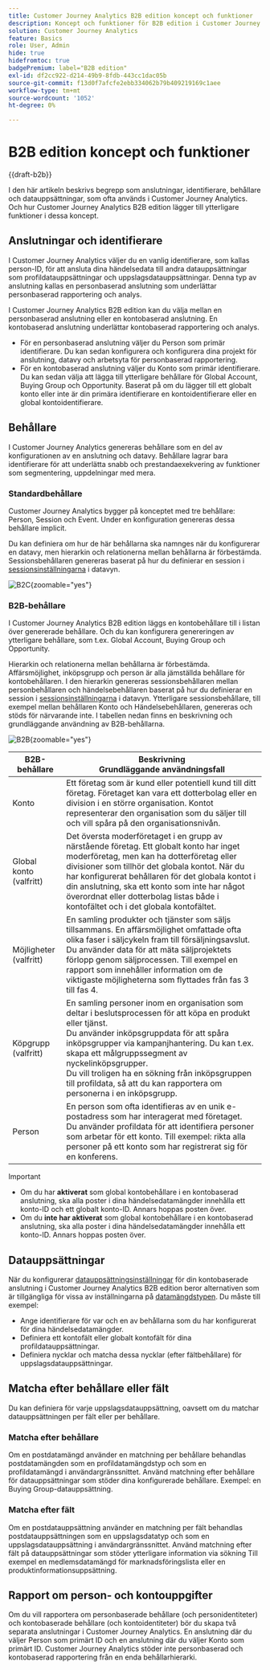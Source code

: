 ```yaml
---
title: Customer Journey Analytics B2B edition koncept och funktioner
description: Koncept och funktioner för B2B edition i Customer Journey Analytics.
solution: Customer Journey Analytics
feature: Basics
role: User, Admin
hide: true
hidefromtoc: true
badgePremium: label="B2B edition"
exl-id: df2cc922-d214-49b9-8fdb-443cc1dac05b
source-git-commit: f13d0f7afcfe2ebb334062b79b409219169c1aee
workflow-type: tm+mt
source-wordcount: '1052'
ht-degree: 0%

---
```


# B2B edition koncept och funktioner

{{draft-b2b}}

I den här artikeln beskrivs begrepp som anslutningar, identifierare, behållare och datauppsättningar, som ofta används i Customer Journey Analytics. Och hur Customer Journey Analytics B2B edition lägger till ytterligare funktioner i dessa koncept.


## Anslutningar och identifierare

I Customer Journey Analytics väljer du en vanlig identifierare, som kallas person-ID, för att ansluta dina händelsedata till andra datauppsättningar som profildatauppsättningar och uppslagsdatauppsättningar. Denna typ av anslutning kallas en personbaserad anslutning som underlättar personbaserad rapportering och analys.

I Customer Journey Analytics B2B edition kan du välja mellan en personbaserad anslutning eller en kontobaserad anslutning. En kontobaserad anslutning underlättar kontobaserad rapportering och analys.

* För en personbaserad anslutning väljer du Person som primär identifierare. Du kan sedan konfigurera och konfigurera dina projekt för anslutning, datavy och arbetsyta för personbaserad rapportering.
* För en kontobaserad anslutning väljer du Konto som primär identifierare. Du kan sedan välja att lägga till ytterligare behållare för Global Account, Buying Group och Opportunity. Baserat på om du lägger till ett globalt konto eller inte är din primära identifierare en kontoidentifierare eller en global kontoidentifierare.


## Behållare

I Customer Journey Analytics genereras behållare som en del av konfigurationen av en anslutning och datavy. Behållare lagrar bara identifierare för att underlätta snabb och prestandaexekvering av funktioner som segmentering, uppdelningar med mera.

### Standardbehållare

Customer Journey Analytics bygger på konceptet med tre behållare: Person, Session och Event. Under en konfiguration genereras dessa behållare implicit.

Du kan definiera om hur de här behållarna ska namnges när du konfigurerar en datavy, men hierarkin och relationerna mellan behållarna är förbestämda. Sessionsbehållaren genereras baserat på hur du definierar en session i [sessionsinställningarna](/help/data-views/session-settings.md) i datavyn.

![B2C](assets/b2c-containers.svg){zoomable="yes"}


### B2B-behållare

I Customer Journey Analytics B2B edition läggs en kontobehållare till i listan över genererade behållare. Och du kan konfigurera genereringen av ytterligare behållare, som t.ex. Global Account, Buying Group och Opportunity.

Hierarkin och relationerna mellan behållarna är förbestämda. Affärsmöjlighet, inköpsgrupp och person är alla jämställda behållare för kontobehållaren. I den hierarkin genereras sessionsbehållaren mellan personbehållaren och händelsebehållaren baserat på hur du definierar en session i [sessionsinställningarna](/help/data-views/session-settings.md) i datavyn. Ytterligare sessionsbehållare, till exempel mellan behållaren Konto och Händelsebehållaren, genereras och stöds för närvarande inte. I tabellen nedan finns en beskrivning och grundläggande användning av B2B-behållarna.

![B2B](assets/b2b-containers.svg){zoomable="yes"}

| B2B-behållare | Beskrivning<br/>Grundläggande användningsfall |
|---|---|
| Konto | Ett företag som är kund eller potentiell kund till ditt företag. Företaget kan vara ett dotterbolag eller en division i en större organisation. Kontot representerar den organisation som du säljer till och vill spåra på den organisationsnivån. |
| Global konto (valfritt) | Det översta moderföretaget i en grupp av närstående företag. Ett globalt konto har inget moderföretag, men kan ha dotterföretag eller divisioner som tillhör det globala kontot. När du har konfigurerat behållaren för det globala kontot i din anslutning, ska ett konto som inte har något överordnat eller dotterbolag listas både i kontofältet och i det globala kontofältet. |
| Möjligheter (valfritt) | En samling produkter och tjänster som säljs tillsammans. En affärsmöjlighet omfattade ofta olika faser i säljcykeln fram till försäljningsavslut.<br>Du använder data för att mäta säljprojektets förlopp genom säljprocessen. Till exempel en rapport som innehåller information om de viktigaste möjligheterna som flyttades från fas 3 till fas 4. |
| Köpgrupp (valfritt) | En samling personer inom en organisation som deltar i beslutsprocessen för att köpa en produkt eller tjänst. <br/>Du använder inköpsgruppdata för att spåra inköpsgrupper via kampanjhantering. Du kan t.ex. skapa ett målgruppssegment av nyckelinköpsgrupper.<br/> Du vill troligen ha en sökning från inköpsgruppen till profildata, så att du kan rapportera om personerna i en inköpsgrupp. |
| Person | En person som ofta identifieras av en unik e-postadress som har interagerat med företaget. <br/>Du använder profildata för att identifiera personer som arbetar för ett konto. Till exempel: rikta alla personer på ett konto som har registrerat sig för en konferens. |

>[!IMPORTANT]
>
>* Om du har **aktiverat** som global kontobehållare i en kontobaserad anslutning, ska alla poster i dina händelsedatamängder innehålla ett konto-ID och ett globalt konto-ID. Annars hoppas posten över.
>* Om du **inte har aktiverat** som global kontobehållare i en kontobaserad anslutning, ska alla poster i dina händelsedatamängder innehålla ett konto-ID. Annars hoppas posten över.

## Datauppsättningar

När du konfigurerar [datauppsättningsinställningar](/help/connections/create-connection.md#dataset-settings) för din kontobaserade anslutning i Customer Journey Analytics B2B edition beror alternativen som är tillgängliga för vissa av inställningarna på [datamängdstypen](/help/connections/create-connection.md#dataset-types). Du måste till exempel:

* Ange identifierare för var och en av behållarna som du har konfigurerat för dina händelsedatamängder.
* Definiera ett kontofält eller globalt kontofält för dina profildatauppsättningar.
* Definiera nycklar och matcha dessa nycklar (efter fältbehållare) för uppslagsdatauppsättningar.

## Matcha efter behållare eller fält

Du kan definiera för varje uppslagsdatauppsättning, oavsett om du matchar datauppsättningen per fält eller per behållare.

### Matcha efter behållare

Om en postdatamängd använder en matchning per behållare behandlas postdatamängden som en profildatamängdstyp och som en profildatamängd i användargränssnittet. Använd matchning efter behållare för datauppsättningar som stöder dina konfigurerade behållare. Exempel: en Buying Group-datauppsättning.

### Matcha efter fält

Om en postdatauppsättning använder en matchning per fält behandlas postdatauppsättningen som en uppslagsdatatyp och som en uppslagsdatauppsättning i användargränssnittet. Använd matchning efter fält på datauppsättningar som stöder ytterligare information via sökning Till exempel en medlemsdatamängd för marknadsföringslista eller en produktinformationsuppsättning.


## Rapport om person- och kontouppgifter

Om du vill rapportera om personbaserade behållare (och personidentiteter) och kontobaserade behållare (och kontoidentiteter) bör du skapa två separata anslutningar i Customer Journey Analytics. En anslutning där du väljer Person som primärt ID och en anslutning där du väljer Konto som primärt ID. Customer Journey Analytics stöder inte personbaserad och kontobaserad rapportering från en enda behållarhierarki.
